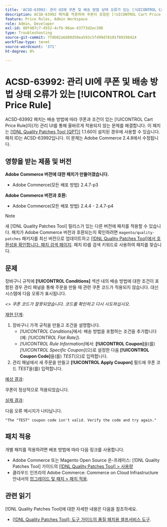 ```yaml
---
title: 'ACSD-63992: 관리 UI에 쿠폰 및 배송 방법 상태 오류가 있는 [!UICONTROL Cart Price Rule]'
description: ACSD-63992 패치를 적용하여 쿠폰이 포함된 [!UICONTROL Cart Price Rule]과(와) 배송 방법에 따른 조건이 관리 UI를 통해 올바르게 적용되지 않는 Adobe Commerce 문제를 해결합니다.
feature: Price Rules, Admin Workspace
role: Admin, Developer
exl-id: 80f407c7-4552-4cfb-96ae-43773d2ec398
type: Troubleshooting
source-git-commit: 7fdb02a6d89d50ea593c5fd99d78101f89198424
workflow-type: tm+mt
source-wordcount: '371'
ht-degree: 0%

---
```


# ACSD-63992: 관리 UI에 쿠폰 및 배송 방법 상태 오류가 있는 [!UICONTROL Cart Price Rule]

ACSD-63992 패치는 배송 방법에 따라 쿠폰과 조건이 있는 [!UICONTROL Cart Price Rule]이(가) 관리 UI를 통해 올바르게 적용되지 않는 문제를 해결합니다. 이 패치는 [[!DNL Quality Patches Tool (QPT)]](/help/tools/quality-patches-tool/quality-patches-tool-to-self-serve-quality-patches.md) 1.1.60이 설치된 경우에 사용할 수 있습니다. 패치 ID는 ACSD-63992입니다. 이 문제는 Adobe Commerce 2.4.8에서 수정됩니다.

## 영향을 받는 제품 및 버전

**Adobe Commerce 버전에 대한 패치가 만들어졌습니다.**

* Adobe Commerce(모든 배포 방법) 2.4.7-p3

**Adobe Commerce 버전과 호환:**

* Adobe Commerce(모든 배포 방법) 2.4.4 - 2.4.7-p4

>[!NOTE]
>
>새 [!DNL Quality Patches Tool] 릴리스가 있는 다른 버전에 패치를 적용할 수 있습니다. 패치가 Adobe Commerce 버전과 호환되는지 확인하려면 `magento/quality-patches` 패키지를 최신 버전으로 업데이트하고 [[!DNL Quality Patches Tool]에서 호환성을 확인합니다. 패치 검색 페이지](https://experienceleague.adobe.com/tools/commerce-quality-patches/?lang=ko). 패치 ID를 검색 키워드로 사용하여 패치를 찾습니다.

## 문제

장바구니 규칙에 **[!UICONTROL Conditions]** 섹션 내의 배송 방법에 대한 조건이 포함된 경우 관리 패널을 통해 주문을 만들 때 관련 쿠폰 코드가 적용되지 않습니다. 대신 시스템에 다음 오류가 표시됩니다.

_&lt;> 쿠폰 코드가 잘못되었습니다. 코드를 확인하고 다시 시도하십시오._

<u>재현 단계</u>:

1. 장바구니 가격 규칙을 만들고 조건을 설명합니다.
   * *[!UICONTROL Conditions]*&#x200B;에서: 배송 방법을 포함하는 조건을 추가합니다(예: *[!UICONTROL Flat Rate]*).
   * *[!UICONTROL Rule Information]*&#x200B;에서: **[!UICONTROL Coupon]**&#x200B;을(를) *[!UICONTROL Specific Coupon]*(으)로 설정한 다음 **[!UICONTROL Coupon Code]**&#x200B;을(를) *TEST*(으)로 입력합니다.
1. 관리 패널에서 새 주문을 만들고 **[!UICONTROL Apply Coupon]** 필드에 쿠폰 코드 *TEST*&#x200B;을(를) 입력합니다.

<u>예상 결과</u>:

쿠폰이 정상적으로 적용되었습니다.

<u>실제 결과</u>:

다음 오류 메시지가 나타납니다.

```
"The "TEST" coupon code isn't valid. Verify the code and try again."
```

## 패치 적용

개별 패치를 적용하려면 배포 방법에 따라 다음 링크를 사용합니다.

* Adobe Commerce 또는 Magento Open Source 온-프레미스: [!DNL Quality Patches Tool] 가이드의 [[!DNL Quality Patches Tool] > 사용량](/help/tools/quality-patches-tool/usage.md)
* 클라우드 인프라의 Adobe Commerce: Commerce on Cloud Infrastructure 안내서의 [업그레이드 및 패치 > 패치 적용](https://experienceleague.adobe.com/docs/commerce-cloud-service/user-guide/develop/upgrade/apply-patches.html?lang=ko).

## 관련 읽기

[!DNL Quality Patches Tool]에 대한 자세한 내용은 다음을 참조하세요.

* [[!DNL Quality Patches Tool]: 도구 가이드의 품질 패치용 셀프서비스 도구](/help/tools/quality-patches-tool/quality-patches-tool-to-self-serve-quality-patches.md).
